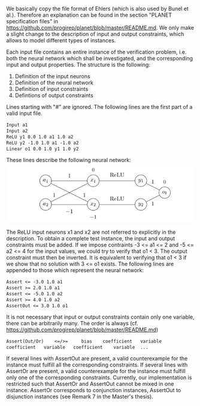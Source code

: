 We basically copy the file format of Ehlers (which is also used by Bunel et al.). Therefore an explanation can be found in the section "PLANET specification files" in https://github.com/progirep/planet/blob/master/README.md. We only make a slight change to the description of input and output constraints, which allows to model different types of instances. 

Each input file contains an entire instance of the verification problem, i.e. both the neural network which shall be investigated, and the corresponding input and output properties. The structure is the following:
1. Definition of the input neurons
2. Definition of the neural network
3. Definition of input constraints
4. Defintions of output constraints

Lines starting with "#" are ignored. The following lines are the first part of a valid input file. 
```
Input a1
Input a2
ReLU y1 0.0 1.0 a1 1.0 a2
ReLU y2 -1.0 1.0 a1 -1.0 a2
Linear o1 0.0 1.0 y1 1.0 y2
```
These lines describe the following neural network:
![neural_network](neural_network.png)

The ReLU input neurons x1 and x2 are not referred to explicitly in the description. To obtain a complete test instance, the input and output constraints must be added. If we impose contraints -3 <= a1 <= 2 and -5 <= a2 <= 4 for the input values, we could try to verify that o1 < 3. The output constraint must then be inverted. It is equivalent to verifying that o1 < 3 if we show that no solution with 3 <= o1 exists. The following lines are appended to those which represent the neural network:
```
Assert <= -3.0 1.0 a1
Assert >= 2.0 1.0 a1
Assert <= -5.0 1.0 a2
Assert >= 4.0 1.0 a2
AssertOut <= 3.0 1.0 o1
```

It is not necessary that input or output constraints contain only one variable, there can be arbitrarily many. The order is always (cf. https://github.com/progirep/planet/blob/master/README.md)
```
Assert(Out/Or)    <=/>=     bias    coefficient   variable   coefficient   variable   coefficient    variable  ...
```
If several lines with AssertOut are present, a valid counterexample for the instance must fulfill all the corresponding constraints. If several lines with AssertOr are present, a valid counterexample for the instance must fulfill only one of the corresponding constraints. Currently, our implementation is restricted such that AssertOr and AssertOut cannot be mixed in one instance. AssertOr corresponds to conjunction instances, AssertOut to disjunction instances (see Remark 7 in the Master's thesis).
